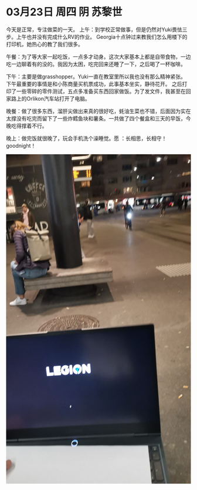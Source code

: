 # 03月23日 周四 阴 苏黎世

今天是正常，专注做菜的一天。
上午：到学校正常做事，但是仍然对Yuki畏怯三步。上午也并没有完成什么RV的作业。
Georgia十点钟过来教我们怎么用楼下的打印机，她热心的教了我们很多。

午餐：为了等大家一起吃饭，一点多才动身。这次大家基本上都是自带食物，一边吃一边聊着有的没的。我因为太困，吃完回来还睡了一下，之后喝了一杯咖啡。

下午：主要是做grasshopper。Yuki一直在教室里所以我也没有那么精神紧张。下午最重要的事情是和小陈商量买机票成功，此事基本坐实，静待花开。
之后打印了一些零碎的零件测试，五点多准备买东西回家做饭。为了发文件，我甚至在回家路上的Orlikon汽车站打开了电脑。

晚餐：做了很多东西，溜肝尖做出来真的很好吃，蚝油生菜也不错，后面因为实在太撑没有吃完而留下了一些炸鳕鱼块和薯条。一共做了四个餐盒和三天的早饭，今晚吃得撑着不行。

晚上：做完饭就很晚了，玩会手机洗个澡睡觉。愿 ：长相思，长相守！goodnight！


![image](images\\641cdd6f677887261ce7d33f.jpg)




